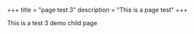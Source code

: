 +++
title = "page test 3"
description = "This is a page test"
+++

This is a test 3 demo child page
